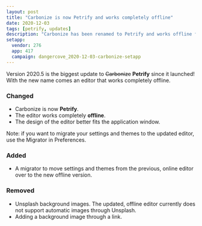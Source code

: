 ```yaml
---
layout: post
title: "Carbonize is now Petrify and works completely offline"
date: 2020-12-03
tags: [petrify, updates]
description: "Carbonize has been renamed to Petrify and works offline from the moment you start it."
setapp:
  vendor: 276
  app: 417
  campaign: dangercove_2020-12-03-carbonize-setapp
---
```


Version 2020.5 is the biggest update to ~~Carbonize~~ **Petrify** since it launched! With the new name comes an editor that works completely offline.

### Changed

* Carbonize is now **Petrify**.
* The editor works completely **offline**.
* The design of the editor better fits the application window.

Note: if you want to migrate your settings and themes to the updated editor, use the Migrator in Preferences.

### Added

* A migrator to move settings and themes from the previous, online editor over to the new offline version.

### Removed

* Unsplash background images. The updated, offline editor currently does not support automatic images through Unsplash.
* Adding a background image through a link.
